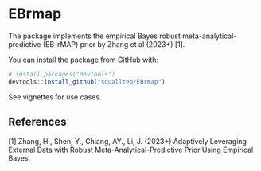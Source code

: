 
# EBrmap

<!-- badges: start -->
<!-- badges: end -->

The package implements the empirical Bayes robust meta-analytical-predictive (EB-rMAP) prior by Zhang et al (2023+) [1]. 

You can install the package from GitHub with:
``` r
# install.packages("devtools")
devtools::install_github("squallteo/EBrmap")
```

See vignettes for use cases. 

## References
[1] Zhang, H., Shen, Y., Chiang, AY., Li, J. (2023+) Adaptively Leveraging External Data with Robust Meta-Analytical-Predictive Prior Using Empirical Bayes. 
